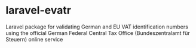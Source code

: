 # laravel-evatr
Laravel package for validating German and EU VAT identification numbers using the official German Federal Central Tax Office (Bundeszentralamt für Steuern) online service 
